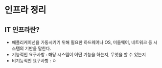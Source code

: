 # 인프라 정리
## IT 인프라란?
- 애플리케이션을 가동시키기 위해 필요한 하드웨어나 OS, 미들웨어, 네트워크 등 시스템의 기반을 말한다.
- 기능적인 요구사항 : 해당 시스템이 어떤 기능을 하는지, 무엇을 할 수 있는지
- 비기능적인 요구사항 : ㅇ
